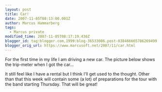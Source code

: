 ```yaml
---
layout: post
title: Car!
date: 2007-11-05T08:13:00.001Z
author: Marcus Hammarberg
tags:
  - Marcus private
modified_time: 2007-11-05T08:17:19.436Z
blogger_id: tag:blogger.com,1999:blog-36533086.post-838466665786269499
blogger_orig_url: https://www.marcusoft.net/2007/11/car.html
---
```


For the first time in my life I am driving a new car. The picture below shows the trip-meter when I got the car...

It still feel like I have a rental but I think I'll get used to the thought.
Other than that this week will contain some (a lot) of preparations for the tour with the band starting Thursday. That will be great!
